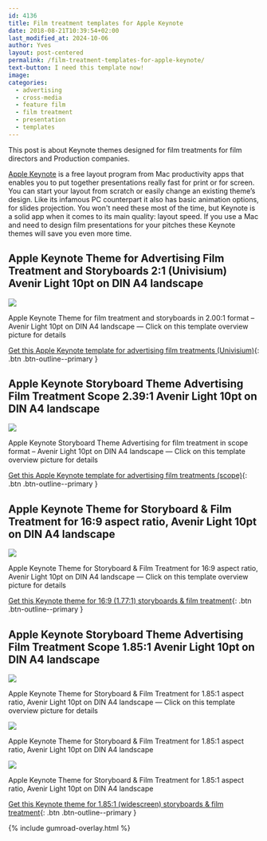 ```yaml
---
id: 4136
title: Film treatment templates for Apple Keynote
date: 2018-08-21T10:39:54+02:00
last_modified_at: 2024-10-06
author: Yves
layout: post-centered
permalink: /film-treatment-templates-for-apple-keynote/
text-button: I need this template now!
image:
categories:
  - advertising
  - cross-media
  - feature film
  - film treatment
  - presentation
  - templates
---
```

This post is about Keynote themes designed for film treatments for film directors and Production companies.

[Apple Keynote](https://www.apple.com/keynote/) is a free layout program from Mac productivity apps that enables you to put together presentations really fast for print or for screen. You can start your layout from scratch or easily change an existing theme&#8217;s design. Like its infamous PC counterpart it also has basic animation options, for slides projection. You won't need these most of the time, but Keynote is a solid app when it comes to its main quality: layout speed. If you use a Mac and need to design film presentations for your pitches these Keynote themes will save you even more time. 

## Apple Keynote Theme for Advertising Film Treatment and Storyboards 2:1 (Univisium) Avenir Light 10pt on DIN A4 landscape

<a href="https://gum.co/univisium-treatment" class="no-underline pv2 grow db"><img class="w-100" src="/images/uploads/2020/keynote/Apple-Keynote-Theme-for-Advertising-Film-Treatment-and-Storyboards-Univisium-2x1-Avenir-Light-10pt-on-DIN-A4-landscape_overview_B&W.png"></a>
<figcaption>Apple Keynote Theme for film treatment and storyboards in 2.00:1 format &#8211; Avenir Light 10pt on DIN A4 landscape — Click on this template overview picture for details</figcaption>

[Get this Apple Keynote template for advertising film treatments (Univisium)](https://gum.co/univisium-treatment){: .btn .btn-outline--primary }

## Apple Keynote Storyboard Theme Advertising Film Treatment Scope 2.39:1 Avenir Light 10pt on DIN A4 landscape

<a href="https://gum.co/scope-treatment" class="no-underline pv2 grow db"><img class="w-100" src="/images/uploads/2018/11/Apple-Keynote-Storyboard-Theme-Advertising-Film-Treatment-Scope-2.39x1-Avenir-Light-10pt-on-DIN-A4-landscape_new-cover.png"></a>
<figcaption>Apple Keynote Storyboard Theme Advertising for film treatment in scope format &#8211; Avenir Light 10pt on DIN A4 landscape — Click on this template overview picture for details</figcaption>

[Get this Apple Keynote template for advertising film treatments (scope)](https://gum.co/scope-treatment){: .btn .btn-outline--primary }

## Apple Keynote Theme for Storyboard & Film Treatment for 16:9 aspect ratio, Avenir Light 10pt on DIN A4 landscape
<a href="https://gum.co/keynote-16x9-treatment" class="no-underline pv2 grow db"><img class="w-100" src="/images/uploads/2018/08/Apple-Keynote-Storyboard-Theme-for-Film-Treatment-16x9-Avenir-Light-10pt-on-DIN-A4-landscape_preview_02.png"></a>
<figcaption>Apple Keynote Theme for Storyboard & Film Treatment for 16:9 aspect ratio, Avenir Light 10pt on DIN A4 landscape — Click on this template overview picture for details</figcaption>

[Get this Keynote theme for 16:9 (1.77:1) storyboards & film treatment](https://gum.co/keynote-16x9-treatment){: .btn .btn-outline--primary }

## Apple Keynote Storyboard Theme Advertising Film Treatment Scope 1.85:1 Avenir Light 10pt on DIN A4 landscape

<a href="https://gum.co/keynote-widescreen-treatment" class="no-underline pv2 grow db"><img class="w-100" src="/images/uploads/2018/08/Apple-Keynote-Storyboard-Theme-Advertising-Film-Treatment-Scope-1.85x1_Avenir_Light_10pt_DIN_A4_landscape_title-page_sample.png"></a>
<figcaption>Apple Keynote Theme for Storyboard & Film Treatment for 1.85:1 aspect ratio, Avenir Light 10pt on DIN A4 landscape — Click on this template overview picture for details</figcaption>

<a href="https://gum.co/keynote-widescreen-treatment" class="no-underline pv2 grow db"><img class="w-100" src="/images/uploads/2018/08/Apple-Keynote-Storyboard-Theme-Advertising-Film-Treatment-Scope-1.85x1-Avenir-Light-10pt-on-DIN-A4-landscape_overview_01.png"></a>
<figcaption>Apple Keynote Theme for Storyboard & Film Treatment for 1.85:1 aspect ratio, Avenir Light 10pt on DIN A4 landscape</figcaption>

<a href="https://gum.co/keynote-widescreen-treatment" class="no-underline pv2 grow db"><img class="w-100" src="/images/uploads/2018/08/Apple-Keynote-Storyboard-Theme-Advertising-Film-Treatment-Scope-1.85x1-Avenir-Light-10pt-on-DIN-A4-landscape_sample.png"></a>
<figcaption>Apple Keynote Theme for Storyboard & Film Treatment for 1.85:1 aspect ratio, Avenir Light 10pt on DIN A4 landscape</figcaption>

[Get this Keynote theme for 1.85:1 (widescreen) storyboards & film treatment](https://gum.co/keynote-widescreen-treatment){: .btn .btn-outline--primary }

{% include gumroad-overlay.html %}